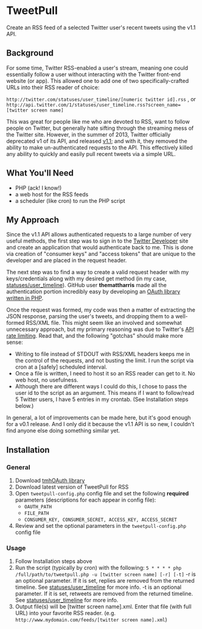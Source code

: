 # TweetPull
Create an RSS feed of a selected Twitter user's recent tweets using the v1.1 API.

## Background
For some time, Twitter RSS-enabled a user's stream, meaning one could essentially follow a user without interacting with the Twitter front-end website (or app). This allowed one to add one of two specifically-crafted URLs into their RSS reader of choice:

`http://twitter.com/statuses/user_timeline/[numeric twitter id].rss` , or 
`http://api.twitter.com/1/statuses/user_timeline.rss?screen_name=[twitter screen name]`

This was great for people like me who are devoted to RSS, want to follow people on Twitter, but generally hate sifting through the streaming mess of the Twitter site. However, in the summer of 2013, Twitter officially deprecated v1 of its API, and released [v1.1](https://dev.twitter.com/rest/public); and with it, they removed the ability to make un-authenticated requests to the API. This effectively killed any ability to quickly and easily pull recent tweets via a simple URL.

## What You'll Need
- PHP (ack! I know!)
- a web host for the RSS feeds
- a scheduler (like cron) to run the PHP script

## My Approach
Since the v1.1 API allows authenticated requests to a large number of very useful methods, the first step was to sign in to the [Twitter Developer](https://dev.twitter.com/) site and create an application that would authenticate back to me. This is done via creation of "consumer keys" and "access tokens" that are unique to the developer and are placed in the request header.

The next step was to find a way to create a valid request header with my keys/credentials along with my desired get method (in my case, [statuses/user_timeline](https://dev.twitter.com/docs/api/1.1/get/statuses/user_timeline)). GitHub user **themattharris** made all the authentication portion incredibly easy by developing an [OAuth library written in PHP](https://github.com/themattharris/tmhOAuth).

Once the request was formed, my code was then a matter of extracting the JSON response, parsing the user's tweets, and dropping them to a well-formed RSS/XML file. This might seem like an involved and somewhat unnecessary approach, but my primary reasoning was due to Twitter's [API rate limiting](https://dev.twitter.com/docs/rate-limiting/1.1). Read that, and the following "gotchas" should make more sense:

- Writing to file instead of STDOUT with RSS/XML headers keeps me in the control of the requests, and not busting the limit. I run the script via cron at a [safely] scheduled interval.
- Once a file is written, I need to host it so an RSS reader can get to it. No web host, no usefulness.
- Although there are different ways I could do this, I chose to pass the user id to the script as an argument. This means if I want to follow/read 5 Twitter users, I have 5 entries in my crontab. (See Installation steps below.)

In general, a lot of improvements can be made here, but it's good enough for a v0.1 release. And I only did it because the v1.1 API is so new, I couldn't find anyone else doing something similar yet.

## Installation
### General
1. Download [tmhOAuth library](https://github.com/themattharris/tmhOAuth)
2. Download latest version of TweetPull for RSS
3. Open `tweetpull-config.php` config file and set the following **required** parameters (descriptions for each appear in config file):
    - `OAUTH_PATH`
    - `FILE_PATH`
    - `CONSUMER_KEY, CONSUMER_SECRET, ACCESS_KEY, ACCESS_SECRET`
4. Review and set the optional parameters in the `tweetpull-config.php` config file

### Usage
1. Follow Installation steps above
2. Run the script (typically by cron) with the following:
    ```5 * * * * php /full/path/to/tweetpull.php -u [twitter screen name] [-r] [-t]```
    \-r is an optional parameter. If it is set, replies are removed from the returned timeline. See [statuses/user_timeline](https://dev.twitter.com/docs/api/1.1/get/statuses/user_timeline) for more info.
    \-t is an optional parameter. If it is set, retweets are removed from the returned timeline. See [statuses/user_timeline](https://dev.twitter.com/docs/api/1.1/get/statuses/user_timeline) for more info.
3. Output file(s) will be \[twitter screen name\].xml. Enter that file (with full URL) into your favorite RSS reader. (e.g. `http://www.mydomain.com/feeds/[twitter screen name].xml`)
